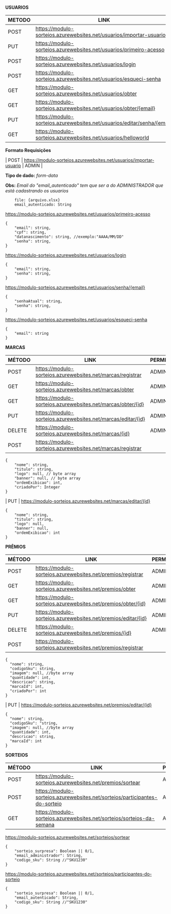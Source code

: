 **USUARIOS**

| METODO | LINK | PERMISSAO |
|-----|------|-----------|
| POST | https://modulo-sorteios.azurewebsites.net/usuarios/importar-usuario | ADMIN |
| PUT | https://modulo-sorteios.azurewebsites.net/usuarios/primeiro-acesso | X |
| POST| https://modulo-sorteios.azurewebsites.net/usuarios/login | X |
| POST| https://modulo-sorteios.azurewebsites.net/usuarios/esqueci-senha | X |
| GET | https://modulo-sorteios.azurewebsites.net/usuarios/obter | ADMIN |
| GET | https://modulo-sorteios.azurewebsites.net/usuarios/obter/{email} | USER |
| PUT | https://modulo-sorteios.azurewebsites.net/usuarios/editar/senha/{email} | USER |
| GET | https://modulo-sorteios.azurewebsites.net/usuarios/helloworld | X |


<b>Formato Requisições</b>

| POST | https://modulo-sorteios.azurewebsites.net/usuarios/importar-usuario | ADMIN |

**Tipo de dado:**
*form-data*

**Obs:** *Email do "email_autenticado" tem que ser a do ADMINISTRADOR que está cadastrando os usuarios*

```console
	file: {arquivo.xlsx}
	email_autenticado: String
```

https://modulo-sorteios.azurewebsites.net/usuarios/primeiro-acesso

```console
{
	"email": string, 
	"cpf": string,  
	"datanascimento": string, //exemplo:"AAAA/MM/DD"
 	"senha": string,		
}
```

https://modulo-sorteios.azurewebsites.net/usuarios/login

```console
{
	"email": string, 
	"senha": string,  
}
```

https://modulo-sorteios.azurewebsites.net/usuarios/senha/{email}

```console
{
	"senhaAtual": string, 
	"senha": string,  
}
```

https://modulo-sorteios.azurewebsites.net/usuarios/esqueci-senha

```console
{
	"email": string 
}
```
**MARCAS**

| MÉTODO | LINK | PERMISSÃO |
|-----|------|-----------|
| POST | https://modulo-sorteios.azurewebsites.net/marcas/registrar | ADMIN |
| GET | https://modulo-sorteios.azurewebsites.net/marcas/obter | ADMIN |
| GET | https://modulo-sorteios.azurewebsites.net/marcas/obter/{id} | ADMIN |
| PUT | https://modulo-sorteios.azurewebsites.net/marcas/editar/{id} | ADMIN |
| DELETE | https://modulo-sorteios.azurewebsites.net/marcas/{id} | ADMIN |
| POST | https://modulo-sorteios.azurewebsites.net/marcas/registrar

```console
{
    "nome": string,
    "titulo": string, 
    "logo": null, // byte array
    "banner": null, // byte array
    "ordemExibicao": int,
    "criadoPor": Integer
}
```

| PUT | https://modulo-sorteios.azurewebsites.net/marcas/editar/{id}

``` console
{
    "nome": string,
    "titulo": string, 
    "logo": null,
    "banner": null,
    "ordemExibicao": int
}

```
**PRÊMIOS**

| MÉTODO | LINK | PERMISSÃO |
|-----|------|-----------|
| POST | https://modulo-sorteios.azurewebsites.net/premios/registrar | ADMIN |
| GET | https://modulo-sorteios.azurewebsites.net/premios/obter | ADMIN |
| GET| https://modulo-sorteios.azurewebsites.net/premios/obter/{id} | ADMIN |
| PUT| https://modulo-sorteios.azurewebsites.net/premios/editar/{id} | ADMIN |
| DELETE | https://modulo-sorteios.azurewebsites.net/premios/{id} | ADMIN |
| POST | https://modulo-sorteios.azurewebsites.net/premios/registrar

``` console
{
  "nome": string,
  "codigoSku": string,
  "imagem": null, //byte array
  "quantidade": int,
  "descricao": string,
  "marcaId": int,
  "criadoPor": int
}
```

| PUT | https://modulo-sorteios.azurewebsites.net/premios/editar/{id}
``` console
{
  "nome": string,
  "codigoSku": "string,
  "imagem": null, //byte array
  "quantidade": int,
  "descricao": string,
  "marcaId": int
}

```
**SORTEIOS**

| MÉTODO | LINK | PERMISSÃO |
|-----|------|-----------|
| POST | https://modulo-sorteios.azurewebsites.net/premios/sortear | ADMIN |
| POST | https://modulo-sorteios.azurewebsites.net/sorteios/participantes-do-sorteio | ADMIN |
| GET| https://modulo-sorteios.azurewebsites.net/sorteios/sorteios-da-semana | ADMIN |

https://modulo-sorteios.azurewebsites.net/sorteios/sortear

```console
{
    "sorteio_surpresa": Boolean || 0/1,
    "email_administrador": String,
    "codigo_sku": String //"SKU1230"
}
```

https://modulo-sorteios.azurewebsites.net/sorteios/participantes-do-sorteio

```console
{
    "sorteio_surpresa": Boolean || 0/1,
    "email_autenticado": String,
    "codigo_sku": String //"SKU1230"
}
```



